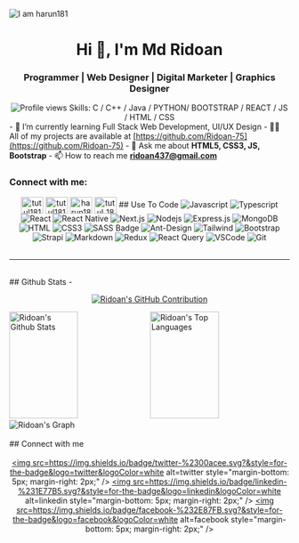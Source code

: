 ![I am harun181](https://github.com/harun181/harun181/blob/main/code.png) <h1 align="center">Hi 👋, I'm Md Ridoan</h1> <h3 align="center">Programmer | Web Designer | Digital Marketer | Graphics Designer</h3> <div align="center"> ![Profile views](https://komarev.com/ghpvc/?username=Ridoan-75&color=red) Skills: C / C++ / Java / PYTHON/ BOOTSTRAP / REACT / JS / HTML / CSS </div> - 🌱 I’m currently learning Full Stack Web Development, UI/UX Design - 👨‍💻 All of my projects are available at [https://github.com/Ridoan-75](https://github.com/Ridoan-75) - 💬 Ask me about **HTML5, CSS3, JS, Bootstrap** - 📫 How to reach me **ridoan437@gmail.com** <h3 align="left">Connect with me:</h3> <p align="center"> <a href="https://fb.com/md.ridoan.77964" target="blank"><img align="center" src="https://raw.githubusercontent.com/rahuldkjain/github-profile-readme-generator/master/src/images/icons/Social/facebook.svg" alt="tutul181" height="30" width="40" /></a> <a href="https://twitter.com/Ridoan_075" target="blank"><img align="center" src="https://raw.githubusercontent.com/rahuldkjain/github-profile-readme-generator/master/src/images/icons/Social/twitter.svg" alt="tutul181" height="30" width="40" /></a> <a href="https://linkedin.com/in/mohammad-ridoan-hossen75" target="blank"><img align="center" src="https://raw.githubusercontent.com/rahuldkjain/github-profile-readme-generator/master/src/images/icons/Social/linked-in-alt.svg" alt="harun181" height="30" width="40" /></a> <a href="https://instagram.com/ridu-075" target="blank"><img align="center" src="https://raw.githubusercontent.com/rahuldkjain/github-profile-readme-generator/master/src/images/icons/Social/instagram.svg" alt="tutul_181" height="30" width="40" /></a> ## Use To Code ![Javascript](https://img.shields.io/badge/Javascript-F0DB4F?style=for-the-badge&labelColor=black&logo=javascript&logoColor=F0DB4F) ![Typescript](https://img.shields.io/badge/Typescript-007acc?style=for-the-badge&labelColor=black&logo=typescript&logoColor=007acc) ![React](https://img.shields.io/badge/-React-61DBFB?style=for-the-badge&labelColor=black&logo=react&logoColor=61DBFB) ![React Native](https://img.shields.io/badge/React_Native-20232A?style=for-the-badge&logo=react&logoColor=61DAFB) ![Next.js](https://img.shields.io/badge/next.js-000000?style=for-the-badge&logo=nextdotjs&logoColor=white) ![Nodejs](https://img.shields.io/badge/Nodejs-3C873A?style=for-the-badge&labelColor=black&logo=node.js&logoColor=3C873A) ![Express.js](https://img.shields.io/badge/Express.js-000000?style=for-the-badge&logo=express&logoColor=white) ![MongoDB](https://img.shields.io/badge/MongoDB-4EA94B?style=for-the-badge&logo=mongodb&logoColor=white) ![HTML](https://img.shields.io/badge/HTML5-E34F26?style=for-the-badge&logo=html5&logoColor=white) ![CSS3](https://img.shields.io/badge/CSS3-1572B6?style=for-the-badge&logo=css3&logoColor=white) ![SASS Badge](https://img.shields.io/badge/Sass-CC6699?style=for-the-badge&logo=sass&logoColor=white) ![Ant-Design](https://img.shields.io/badge/AntDesign-0170FE?style=for-the-badge&logo=antdesign&logoColor=white) ![Tailwind](https://img.shields.io/badge/Tailwind_CSS-092749?style=for-the-badge&logo=tailwindcss&logoColor=06B6D4&labelColor=000000) ![Bootstrap](https://img.shields.io/badge/Bootstrap-563D7C?style=for-the-badge&logo=bootstrap&logoColor=white) ![Strapi](https://img.shields.io/badge/strapi-2E7EEA?style=for-the-badge&logo=strapi&logoColor=white) ![Markdown](https://img.shields.io/badge/Markdown-000000?style=for-the-badge&logo=markdown&logoColor=white) ![Redux](https://img.shields.io/badge/Redux-593D88?style=for-the-badge&logo=redux&logoColor=white) ![React Query](https://img.shields.io/badge/-React_Query-FF4154?style=for-the-badge&logo=react%20query&logoColor=white) ![VSCode](https://img.shields.io/badge/Visual_Studio-0078d7?style=for-the-badge&logo=visual%20studio&logoColor=white) ![Git](https://img.shields.io/badge/Git-F05032?style=for-the-badge&logo=git&logoColor=white) <br/> <br/> <hr/> <br/> ## Github Stats - <p align="center"> <a href="https://github.com/Ridoan-75"> <img src="https://github-profile-summary-cards.vercel.app/api/cards/profile-details?username=Ridoan-75&theme=radical" alt="Ridoan's GitHub Contribution"/> </a> </p> <a> <a href="https://github.com/Ridoan-75"><img alt="Ridoan's Github Stats" src="https://denvercoder1-github-readme-stats.vercel.app/api?username=Ridoan-75&show_icons=true&count_private=true&theme=react&border_color=7F3FBF&bg_color=0D1117&title_color=F85D7F&icon_color=F8D866" height="192px" width="49.5%"/></a> <a href="https://github.com/Ridoan-75"><img alt="Ridoan's Top Languages" src="https://denvercoder1-github-readme-stats.vercel.app/api/top-langs/?username=Ridoan-75&langs_count=8&layout=compact&theme=react&border_color=7F3FBF&bg_color=0D1117&title_color=F85D7F&icon_color=F8D866" height="192px" width="49.5%"/></a> <br/> </a> ![Ridoan's Graph](https://github-readme-activity-graph.vercel.app/graph?username=Ridoan-75&custom_title=Ridoan's%20GitHub%20Activity%20Graph&bg_color=0D1117&color=7F3FBF&line=7F3FBF&point=7F3FBF&area_color=FFFFFF&title_color=FFFFFF&area=true) <br/> <br/> ## Connect with me <div align="center"> <br/> <a href="https://twitter.com/Ridoan_075" target="_blank"> <img src=https://img.shields.io/badge/twitter-%2300acee.svg?&style=for-the-badge&logo=twitter&logoColor=white alt=twitter style="margin-bottom: 5px; margin-right: 2px;" /> </a> <a href="https://www.linkedin.com/in/mohammad-ridoan-hossen75/" target="_blank"> <img src=https://img.shields.io/badge/linkedin-%231E77B5.svg?&style=for-the-badge&logo=linkedin&logoColor=white alt=linkedin style="margin-bottom: 5px; margin-right: 2px;" /> </a> <a href="https://www.facebook.com/md.ridoan.77964" target="_blank"> <img src=https://img.shields.io/badge/facebook-%232E87FB.svg?&style=for-the-badge&logo=facebook&logoColor=white alt=facebook style="margin-bottom: 5px; margin-right: 2px;" /> </a> </div>

